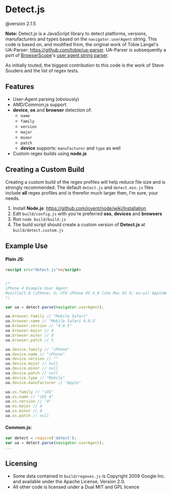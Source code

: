 Detect.js
=========

@version 2.1.5

**Note:** Detect.js is a JavaScript library to detect platforms, versions, manufacturers and types based on the `navigator.userAgent` string. This code is based on, and modified from, the original work of Tobie Langel's UA-Parser: https://github.com/tobie/ua-parser. UA-Parser is subsequently a port of [BrowserScope][1]'s [user agent string parser][2].

As initially touted, the biggest contribution to this code is the work of Steve Souders and the list of regex tests.

Features
--------

* User-Agent parsing (obviously)
* AMD/Common.js support
* **device**, **os** and **browser** detection of:
	* `name`
	* `family`
	* `version`
	* `major`
	* `minor`
	* `patch`
	* **device** supports: `manufacturer` and `type` as well
* Custom regex builds using **node.js**


Creating a Custom Build
-----------

Creating a custom build of the regex profiles will help reduce file size and is strongly recommended. The default `detect.js` and `detect.min.js` files include **all** regex profiles and is therefor much larger then, I'm sure, your needs.

1. Install **Node.js**: https://github.com/joyent/node/wiki/Installation
2. Edit  `build/config.js` with you're preferred **oss**, **devices** and **browsers**
3. Run `node build/build.js`
4. The build script should create a custom version of **Detect.js** at `build/detect.custom.js`


Example Use
-----------
#### Plain JS:
```html
<script src="detect.js"></script>
````

```javascript

/*
iPhone 4 Example User Agent:
Mozilla/5.0 (iPhone; U; CPU iPhone OS 4_0 like Mac OS X; en-us) AppleWebKit/532.9 (KHTML, like Gecko) Version/4.0.5 Mobile/8A293 Safari/6531.22.7
*/

var ua = detect.parse(navigator.userAgent);

ua.browser.family // "Mobile Safari"
ua.browser.name // "Mobile Safari 4.0.5"
ua.browser.version // "4.0.5"
ua.browser.major // 4
ua.browser.minor // 0
ua.browser.patch // 5

ua.device.family // "iPhone"
ua.device.name // "iPhone"
ua.device.version // ""
ua.device.major // null
ua.device.minor // null
ua.device.patch // null
ua.device.type // "Mobile"
ua.device.manufacturer // "Apple"

ua.os.family // "iOS"
ua.os.name // "iOS 4"
ua.os.version // "4"
ua.os.major // 4
ua.os.minor // 0
ua.os.patch // null
````

#### Common.js:

```javascript
var detect = require('detect');
var ua = detect.parse(navigator.userAgent);
...
````


Licensing
---------
 * Some data contained in `build/regexes.js` is Copyright 2009 Google Inc. and available under the Apache License, Version 2.0.
 * All other code is licensed under a Dual MIT and GPL licence

[1]: http://www.browserscope.org
[2]: http://code.google.com/p/ua-parser/
